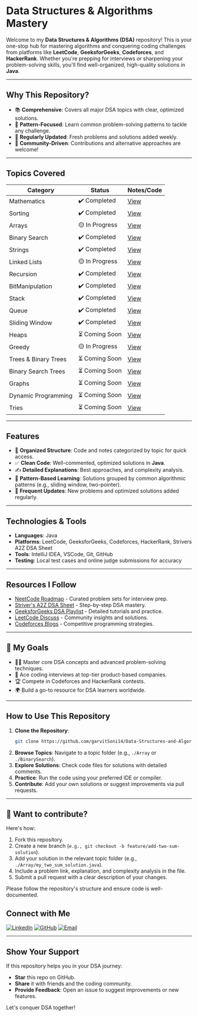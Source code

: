 # Data Structures & Algorithms Mastery

Welcome to my **Data Structures & Algorithms (DSA)** repository! This is your one-stop hub for mastering algorithms and conquering coding challenges from platforms like **LeetCode**, **GeeksforGeeks**, **Codeforces**, and **HackerRank**. Whether you're prepping for interviews or sharpening your problem-solving skills, you'll find well-organized, high-quality solutions in **Java**.

---

## Why This Repository?

- 📚 **Comprehensive**: Covers all major DSA topics with clear, optimized solutions.
- 🧠 **Pattern-Focused**: Learn common problem-solving patterns to tackle any challenge.
- 🔄 **Regularly Updated**: Fresh problems and solutions added weekly.
- 🤝 **Community-Driven**: Contributions and alternative approaches are welcome!

---

## Topics Covered

| Category                     | Status         | Notes/Code                       |
|------------------------------|----------------|----------------------------------|
| Mathematics              | ✔️ Completed   | [View](./maths)                 |
| Sorting                  | ✔️ Completed   | [View](./sortings)              |
| Arrays                   | 🟡 In Progress | [View](./arrays)                |
| Binary Search            | ✔️ Completed   | [View](./binarysearch)          |
| Strings                  | ✔️ Completed   | [View](./strings)               |
| Linked Lists             | 🟡 In Progress | [View](./linkedlists)           |
| Recursion                | ✔️ Completed   | [View](./recursion)             |
| BitManipulation          | ✔️ Completed   | [View](./bitmanipulation)       |
| Stack                    | ✔️ Completed   | [View](./stack)                 |
| Queue                    | ✔️ Completed   | [View](./queue)                 |
| Sliding Window           | ✔️ Completed   | [View](./queue)                 |
| Heaps                    | ⏳ Coming Soon | [View](./heap )                 |
| Greedy                   | 🟡 In Progress | [View](./greedy)                |
| Trees & Binary Trees     | ⏳ Coming Soon | [View](./trees)                 |
| Binary Search Trees      | ⏳ Coming Soon | [View](./trees)                 |
| Graphs                   | ⏳ Coming Soon | [View](./graphs)                |
| Dynamic Programming      | ⏳ Coming Soon | [View](./dp)                    |
| Tries                    | ⏳ Coming Soon | [View](./stacks-queues)         |

---

## Features

- 📂 **Organized Structure**: Code and notes categorized by topic for quick access.
- ✅ **Clean Code**: Well-commented, optimized solutions in **Java**.
- ✍️ **Detailed Explanations**: Best approaches, and complexity analysis.
- 📌 **Pattern-Based Learning**: Solutions grouped by common algorithmic patterns (e.g., sliding window, two-pointer).
- 🔄 **Frequent Updates**: New problems and optimized solutions added regularly.

---

## Technologies & Tools

- **Languages**: Java
- **Platforms**: LeetCode, GeeksforGeeks, Codeforces, HackerRank, Strivers A2Z DSA Sheet
- **Tools**: IntelliJ IDEA, VSCode, Git, GitHub
- **Testing**: Local test cases and online judge submissions for accuracy

---

## Resources I Follow

- [NeetCode Roadmap](https://neetcode.io/) - Curated problem sets for interview prep.
- [Striver's A2Z DSA Sheet](https://takeuforward.org/interviews/strivers-sde-sheet-top-coding-interview-problems/) - Step-by-step DSA mastery.
- [GeeksforGeeks DSA Playlist](https://www.geeksforgeeks.org/fundamentals-of-algorithms/) - Detailed tutorials and practice.
- [LeetCode Discuss](https://leetcode.com/discuss/) - Community insights and solutions.
- [Codeforces Blogs](https://codeforces.com/) - Competitive programming strategies.


---

## 🎯 My Goals

- 🧑‍💻 Master core DSA concepts and advanced problem-solving techniques.
- 💼 Ace coding interviews at top-tier product-based companies.
- 🏆 Compete in Codeforces and HackerRank contests.
- 🌍 Build a go-to resource for DSA learners worldwide.

---

## How to Use This Repository


1. **Clone the Repository**:
   ```bash
   git clone https://github.com/garvitSoni14/Data-Structures-and-Algorithms.git
   ```
2. **Browse Topics**: Navigate to a topic folder (e.g., `./Array` or `./BinarySearch`).
3. **Explore Solutions**: Check code files for solutions with detailed comments.
4. **Practice**: Run the code using your preferred IDE or compiler.
5. **Contribute**: Add your own solutions or suggest improvements via pull requests.


---

## 🤝 Want to contribute?

Here's how:

1. Fork this repository.
2. Create a new branch (`e.g., git checkout -b feature/add-two-sum-solution`).
3. Add your solution in the relevant topic folder (e.g., `./Array/my_two_sum_solution.java`).
4. Include a problem link, explanation, and complexity analysis in the file.
5. Submit a pull request with a clear description of your changes.

Please follow the repository's structure and ensure code is well-documented.


## Connect with Me

[![LinkedIn](https://img.shields.io/badge/-garvitsoni04-blue?style=flat&logo=Linkedin&logoColor=white)](https://www.linkedin.com/in/garvitsoni04/)
[![GitHub](https://img.shields.io/badge/-garvitSoni14-black?style=flat&logo=github&logoColor=white)](https://github.com/garvitSoni14)
[![Email](https://img.shields.io/badge/-Email-red?style=flat&logo=gmail&logoColor=white)](mailto:garvitsoni.1414@gmail.com)

---

## Show Your Support

If this repository helps you in your DSA journey:

- **Star** this repo on GitHub.
- **Share** it with friends and the coding community.
- **Provide Feedback**: Open an issue to suggest improvements or new features.

Let's conquer DSA together! 